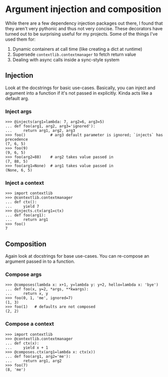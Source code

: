 # Argument injection and composition

While there are a few dependency injection packages out there, I found that they aren't
very pythonic and thus not very concise.  These decorators have turned out to be
surprising useful for my projects.  Some of the things I've used them for:

1. Dynamic containers at call time (like creating a dict at runtime)
2. Supersede `contextlib.contextmanager` to fetch return value
3. Dealing with async calls inside a sync-style system

## Injection

Look at the docstrings for basic use-cases.  Basically, you can inject and argument
into a function if it's not passed in explicitly.  Kinda acts like a default arg.

### Inject args

    >>> @injects(arg1=lambda: 7, arg2=6, arg3=5)
    ... def foo(arg1, arg2, arg3='ignored'):
    ...     return arg1, arg2, arg3
    >>> foo()           # arg3 default parameter is ignored; `injects` has precedence
    (7, 6, 5)
    >>> foo(9)
    (9, 6, 5)
    >>> foo(arg2=88)    # arg2 takes value passed in
    (7, 88, 5)
    >>> foo(arg1=None)  # arg1 takes value passed in
    (None, 6, 5)

### Inject a context

    >>> import contextlib
    >>> @contextlib.contextmanager
    ... def ctx():
    ...     yield 7
    >>> @injects.ctx(arg1=ctx)
    ... def foo(arg1):
    ...     return arg1
    >>> foo()
    7

## Composition

Again look at docstrings for base use-cases.  You can re-compose an argument passed in
to a function.


### Compose args

    >>> @composes(lambda x: x+1, y=lambda y: y+2, hello=lambda x: 'bye')
    ... def foo(x, y=2, *args, **kwargs):
    ...     return x, y
    >>> foo(0, 1, 'me', ignored=7)
    (1, 3)
    >>> foo(1)   # defaults are not composed
    (2, 2)


### Compose a context

    >>> import contextlib
    >>> @contextlib.contextmanager
    ... def ctx(x):
    ...     yield x + 1
    >>> @composes.ctx(arg1=lambda x: ctx(x))
    ... def foo(arg1, arg2='me'):
    ...     return arg1, arg2
    >>> foo(7)
    (8, 'me')
